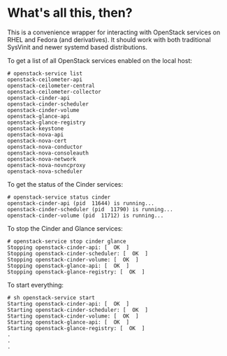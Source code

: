 What's all this, then?
======================

This is a convenience wrapper for interacting with OpenStack services
on RHEL and Fedora (and derivatives).  It should work with both
traditional SysVinit and newer systemd based distributions.

To get a list of all OpenStack services enabled on the local host:

    # openstack-service list
    openstack-ceilometer-api
    openstack-ceilometer-central
    openstack-ceilometer-collector
    openstack-cinder-api
    openstack-cinder-scheduler
    openstack-cinder-volume
    openstack-glance-api
    openstack-glance-registry
    openstack-keystone
    openstack-nova-api
    openstack-nova-cert
    openstack-nova-conductor
    openstack-nova-consoleauth
    openstack-nova-network
    openstack-nova-novncproxy
    openstack-nova-scheduler

To get the status of the Cinder services:

    # openstack-service status cinder
    openstack-cinder-api (pid  11644) is running...
    openstack-cinder-scheduler (pid  11790) is running...
    openstack-cinder-volume (pid  11712) is running...

To stop the Cinder and Glance services:

    # openstack-service stop cinder glance
    Stopping openstack-cinder-api: [  OK  ]
    Stopping openstack-cinder-scheduler: [  OK  ]
    Stopping openstack-cinder-volume: [  OK  ]
    Stopping openstack-glance-api: [  OK  ]
    Stopping openstack-glance-registry: [  OK  ]

To start everything:

    # sh openstack-service start
    Starting openstack-cinder-api: [  OK  ]
    Starting openstack-cinder-scheduler: [  OK  ]
    Starting openstack-cinder-volume: [  OK  ]
    Starting openstack-glance-api: [  OK  ]
    Starting openstack-glance-registry: [  OK  ]
    .
    .
    .


